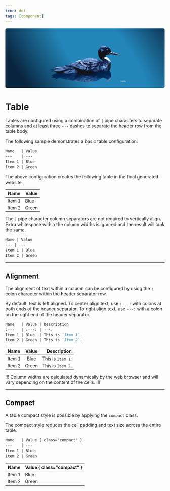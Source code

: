 ```yaml
---
icon: dot
tags: [component]
---
```

![](/static/headers/header-32.png)

# Table

Tables are configured using a combination of `|` pipe characters to separate columns and at least three `---` dashes to separate the header row from the table body.

The following sample demonstrates a basic table configuration:

```md
Name   | Value
---    | ---
Item 1 | Blue
Item 2 | Green
```

The above configuration creates the following table in the final generated website:

Name   | Value
---    | ---
Item 1 | Blue
Item 2 | Green

The `|` pipe character column separators are not required to vertically align. Extra whitespace within the column widths is ignored and the result will look the same.

```md
Name | Value
--- | ---
Item 1 | Blue
Item 2 | Green
```

---

## Alignment

The alignment of text within a column can be configured by using the `:` colon character within the header separator row.

By default, text is left aligned. To center align text, use `:---:` with colons at both ends of the header separator. To right align text, use `---:` with a colon on the right end of the header separator.

```md
Name   | Value | Description
:---   | :---: | ---:
Item 1 | Blue  | This is `Item 1`.
Item 2 | Green | This is `Item 2`.
```

Name   | Value | Description
:---   | :---: | ---:
Item 1 | Blue  | This is `Item 1`.
Item 2 | Green | This is `Item 2`.

!!!
Column widths are calculated dynamically by the web browser and will vary depending on the content of the cells.
!!!

---

## Compact

A table compact style is possible by applying the `compact` class.

The compact style reduces the cell padding and text size across the entire table.

```md
Name   | Value { class="compact" }
---    | ---
Item 1 | Blue
Item 2 | Green
```

Name   | Value { class="compact" }
---    | ---
Item 1 | Blue
Item 2 | Green

